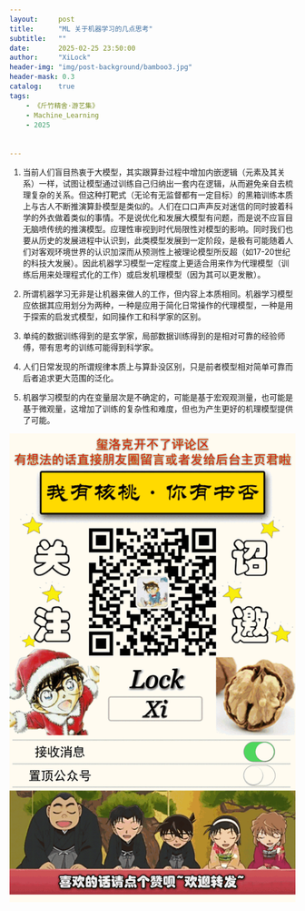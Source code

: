 ```yaml
---
layout:     post
title:      "ML 关于机器学习的几点思考"
subtitle:   ""
date:       2025-02-25 23:50:00
author:     "XiLock"
header-img: "img/post-background/bamboo3.jpg"
header-mask: 0.3
catalog:    true
tags:
    - 《斤竹精舍·游艺集》
    - Machine_Learning 
    - 2025


---
```


1. 当前人们盲目热衷于大模型，其实跟算卦过程中增加内嵌逻辑（元素及其关系）一样，试图让模型通过训练自己归纳出一套内在逻辑，从而避免亲自去梳理复杂的关系。但这种打靶式（无论有无监督都有一定目标）的黑箱训练本质上与古人不断推演算卦模型是类似的。人们在口口声声反对迷信的同时披着科学的外衣做着类似的事情。不是说优化和发展大模型有问题，而是说不应盲目无脑喷传统的推演模型。应理性审视到时代局限性对模型的影响。同时我们也要从历史的发展进程中认识到，此类模型发展到一定阶段，是极有可能随着人们对客观环境世界的认识加深而从预测性上被理论模型所反超（如17-20世纪的科技大发展）。因此机器学习模型一定程度上更适合用来作为代理模型（训练后用来处理程式化的工作）或启发机理模型（因为其可以更发散）。

1. 所谓机器学习无非是让机器来做人的工作，但内容上本质相同。机器学习模型应依据其应用划分为两种，一种是应用于简化日常操作的代理模型，一种是用于探索的启发式模型，如同操作工和科学家的区别。
1. 单纯的数据训练得到的是玄学家，局部数据训练得到的是相对可靠的经验师傅，带有思考的训练可能得到科学家。
1. 人们日常发现的所谓规律本质上与算卦没区别，只是前者模型相对简单可靠而后者追求更大范围的泛化。
1. 机器学习模型的内在变量层次是不确定的，可能是基于宏观观测量，也可能是基于微观量，这增加了训练的复杂性和难度，但也为产生更好的机理模型提供了可能。



![](/img/wc-tail.GIF)
